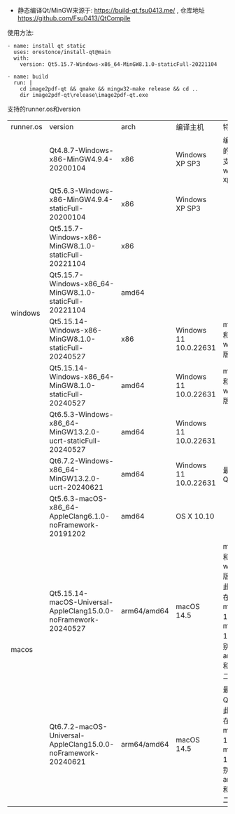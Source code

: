 * 静态编译Qt/MinGW来源于: https://build-qt.fsu0413.me/ , 仓库地址 https://github.com/Fsu0413/QtCompile

使用方法:

	- name: install qt static
	  uses: orestonce/install-qt@main
	  with:
		version: Qt5.15.7-Windows-x86_64-MinGW8.1.0-staticFull-20221104

	- name: build  
	  run: |
		cd image2pdf-qt && qmake && mingw32-make release && cd ..
		dir image2pdf-qt\release\image2pdf-qt.exe

支持的runner.os和version
<table><tbody>
    <tr>
        <td>runner.os</td>
        <td>version</td>
    	<td>arch</td>
		<td>编译主机</td>
    	<td>特点</td>
    </tr>
    <tr>
        <td rowspan="9">windows</td>
	    <td>Qt4.8.7-Windows-x86-MinGW4.9.4-20200104</td>
    	<td>x86</td>
		<td>Windows XP SP3</td>
    	<td>编译生成的二进制支持windows xp</td>
    </tr>
    <tr>
        <td>Qt5.6.3-Windows-x86-MinGW4.9.4-staticFull-20200104</td>
		<td>x86</td>
		<td>Windows XP SP3</td>
    </tr>
    <tr>
        <td>Qt5.15.7-Windows-x86-MinGW8.1.0-staticFull-20221104</td>
		<td>x86</td>
		<td></td>
    </tr>
    <tr>
        <td>Qt5.15.7-Windows-x86_64-MinGW8.1.0-staticFull-20221104</td>
		<td>amd64</td>
		<td></td>
    </tr>
    <tr>
        <td>Qt5.15.14-Windows-x86-MinGW8.1.0-staticFull-20240527</td>
		<td>x86</td>
		<td>Windows 11 10.0.22631</td>
		<td>macos版和windows版</td>
    </tr>
    <tr>
        <td>Qt5.15.14-Windows-x86_64-MinGW8.1.0-staticFull-20240527</td>
		<td>amd64</td>
		<td>Windows 11 10.0.22631</td>
        <td>macos版和windows版</td>
    </tr>
    <tr>
        <td>Qt6.5.3-Windows-x86_64-MinGW13.2.0-ucrt-staticFull-20240527</td>
		<td>amd64</td>
		<td>Windows 11 10.0.22631</td>
    </tr>
    <tr>
    <tr>
        <td>Qt6.7.2-Windows-x86_64-MinGW13.2.0-ucrt-20240621</td>
		<td>amd64</td>
		<td>Windows 11 10.0.22631</td>
		<td>最新版本Qt</td>
    </tr>
    <tr>
	<td rowspan="3">macos</td>
		<td>Qt5.6.3-macOS-x86_64-AppleClang6.1.0-noFramework-20191202</td>
		<td>amd64</td>
		<td>OS X 10.10</td>
    </tr>
	<tr>
		<td>Qt5.15.14-macOS-Universal-AppleClang15.0.0-noFramework-20240527</td>
		<td>arm64/amd64</td>
		<td>macOS 14.5</td>
		<td>macos版和windows版；<br> 此编译器在macos-13、macos-14上分别输出amd64和arm64二进制</td>
	</tr>
    <tr>
        <td>Qt6.7.2-macOS-Universal-AppleClang15.0.0-noFramework-20240621</td>
		<td>arm64/amd64</td>
		<td>macOS 14.5</td>
		<td>最新版本Qt；<br> 此编译器在macos-13、macos-14上分别输出amd64和arm64二进制</td>
    </tr>
